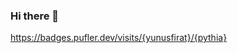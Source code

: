 ### Hi there 👋

<!--
**yunusfirat/yunusfirat** is a ✨ _special_ ✨ repository because its `README.md` (this file) appears on your GitHub profile.

Here are some ideas to get you started:

- 🔭 I’m currently studying at Code Your Future
- 🌱 I’m currently doing javaScript Project
- 👯 I’m looking to collaborate on React project
- 🤔 I’m looking for help with React
- 💬 Ask me about anything you want
- 📫 How to reach me: Yunusfirat44@gmail.com
- ⚡ Fun fact: I have been studying alot nowadays not fun :)
-->

https://badges.pufler.dev/visits/{yunusfirat}/{pythia}
